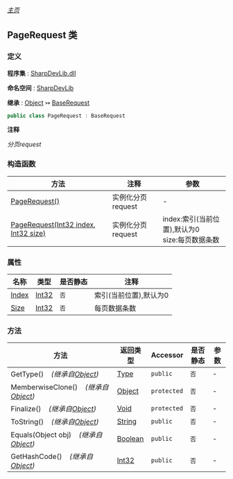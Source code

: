 ###### [主页](./Index.md "主页")

## PageRequest 类

### 定义

**程序集** : [SharpDevLib.dll](./SharpDevLib.assembly.md "SharpDevLib.dll")

**命名空间** : [SharpDevLib](./SharpDevLib.namespace.md "SharpDevLib")

**继承** : [Object](https://learn.microsoft.com/en-us/dotnet/api/system.object "Object") ↣ [BaseRequest](./SharpDevLib.BaseRequest.md "BaseRequest")

``` csharp
public class PageRequest : BaseRequest
```

**注释**

*分页request*


### 构造函数

|方法|注释|参数|
|---|---|---|
|[PageRequest()](./SharpDevLib.PageRequest.ctor.md "PageRequest()")|实例化分页request|-|
|[PageRequest(Int32 index, Int32 size)](./SharpDevLib.PageRequest.ctor.Int32.Int32.md "PageRequest(Int32 index, Int32 size)")|实例化分页request|index:索引(当前位置),默认为0<br>size:每页数据条数|


### 属性

|名称|类型|是否静态|注释|
|---|---|---|---|
|[Index](./SharpDevLib.PageRequest.Index.md "Index")|[Int32](https://learn.microsoft.com/en-us/dotnet/api/system.int32 "Int32")|`否`|索引(当前位置),默认为0|
|[Size](./SharpDevLib.PageRequest.Size.md "Size")|[Int32](https://learn.microsoft.com/en-us/dotnet/api/system.int32 "Int32")|`否`|每页数据条数|


### 方法

|方法|返回类型|Accessor|是否静态|参数|
|---|---|---|---|---|
|GetType()&nbsp;&nbsp;&nbsp;&nbsp;*(继承自[Object](https://learn.microsoft.com/en-us/dotnet/api/system.object "Object"))*|[Type](https://learn.microsoft.com/en-us/dotnet/api/system.type "Type")|`public`|`否`|-|
|MemberwiseClone()&nbsp;&nbsp;&nbsp;&nbsp;*(继承自[Object](https://learn.microsoft.com/en-us/dotnet/api/system.object "Object"))*|[Object](https://learn.microsoft.com/en-us/dotnet/api/system.object "Object")|`protected`|`否`|-|
|Finalize()&nbsp;&nbsp;&nbsp;&nbsp;*(继承自[Object](https://learn.microsoft.com/en-us/dotnet/api/system.object "Object"))*|[Void](https://learn.microsoft.com/en-us/dotnet/api/system.void "Void")|`protected`|`否`|-|
|ToString()&nbsp;&nbsp;&nbsp;&nbsp;*(继承自[Object](https://learn.microsoft.com/en-us/dotnet/api/system.object "Object"))*|[String](https://learn.microsoft.com/en-us/dotnet/api/system.string "String")|`public`|`否`|-|
|Equals(Object obj)&nbsp;&nbsp;&nbsp;&nbsp;*(继承自[Object](https://learn.microsoft.com/en-us/dotnet/api/system.object "Object"))*|[Boolean](https://learn.microsoft.com/en-us/dotnet/api/system.boolean "Boolean")|`public`|`否`|-|
|GetHashCode()&nbsp;&nbsp;&nbsp;&nbsp;*(继承自[Object](https://learn.microsoft.com/en-us/dotnet/api/system.object "Object"))*|[Int32](https://learn.microsoft.com/en-us/dotnet/api/system.int32 "Int32")|`public`|`否`|-|


